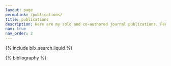```yaml
---
layout: page
permalink: /publications/
title: publications
description: Here are my solo and co-authored journal publications. Feel free to reach out if you want a copy! Other writings, including manuscripts in progress, book chapters, reports, book reviews or scientific outreach pieces, are listed in my CV.
nav: true
nav_order: 2
---
```


<!-- _pages/publications.md -->

<!-- Bibsearch Feature -->

{% include bib_search.liquid %}

<div class="publications">

{% bibliography %}

</div>
